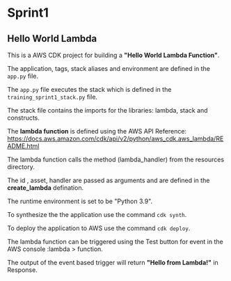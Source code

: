 # Sprint1
## Hello World Lambda

This is a AWS CDK project for building a **"Hello World Lambda Function"**.

The application, tags, stack aliases and environment are defined in the `app.py` file.

The `app.py` file executes the stack which is defined in the `training_sprint1_stack.py` file.

The stack file contains the imports for the libraries: lambda, stack and constructs.

The **lambda function** is defined using the AWS API Reference: 
 https://docs.aws.amazon.com/cdk/api/v2/python/aws_cdk.aws_lambda/README.html

The lambda function calls the method (lambda_handler) from the resources directory.

The id , asset, handler are passed as arguments and are defined in the **create_lambda** defination.

The runtime environment is set to be "Python 3.9".

To synthesize the the application use the command `cdk synth`.

To deploy the application to AWS use the command `cdk deploy`.

The lambda function can be triggered using the Test button for event in the AWS console :lambda > function.

The output of the event based trigger will return **"Hello from Lambda!"** in Response. 


